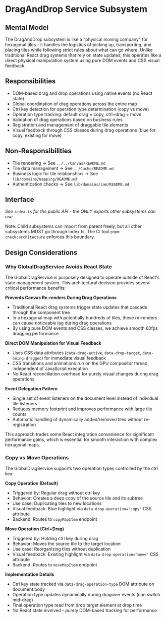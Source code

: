 # DragAndDrop Service Subsystem

## Mental Model
The DragAndDrop subsystem is like a "physical moving company" for hexagonal tiles - it handles the logistics of picking up, transporting, and placing tiles while following strict rules about what can go where. Unlike traditional React drag systems that rely on state updates, this operates like a direct physical manipulation system using pure DOM events and CSS visual feedback.

## Responsibilities
- DOM-based drag and drop operations using native events (no React state)
- Global coordination of drag operations across the entire map
- Ctrl key detection for operation type determination (copy vs move)
- Operation type tracking: default drag = copy, ctrl+drag = move
- Validation of drag operations based on business rules
- Registration and management of draggable tile elements
- Visual feedback through CSS classes during drag operations (blue for copy, existing for move)

## Non-Responsibilities
- Tile rendering → See `../../Canvas/README.md`
- Tile data management → See `../Cache/README.md`
- Business logic for tile relationships → See `lib/domains/mapping/README.md`
- Authentication checks → See `lib/domains/iam/README.md`

## Interface
*See `index.ts` for the public API - the ONLY exports other subsystems can use*

Note: Child subsystems can import from parent freely, but all other subsystems MUST go through index.ts. The CI tool `pnpm check:architecture` enforces this boundary.

## Design Considerations

### Why GlobalDragService Avoids React State

The GlobalDragService is purposely designed to operate outside of React's state management system. This architectural decision provides several critical performance benefits:

**Prevents Canvas Re-renders During Drag Operations**
- Traditional React drag systems trigger state updates that cascade through the component tree
- In a hexagonal map with potentially hundreds of tiles, these re-renders can cause noticeable lag during drag operations
- By using pure DOM events and CSS classes, we achieve smooth 60fps dragging performance

**Direct DOM Manipulation for Visual Feedback**
- Uses CSS data attributes (`data-drag-active`, `data-drop-target`, `data-being-dragged`) for immediate visual feedback
- CSS transitions and animations run on the GPU compositor thread, independent of JavaScript execution
- No React reconciliation overhead for purely visual changes during drag operations

**Event Delegation Pattern**
- Single set of event listeners on the document level instead of individual tile listeners
- Reduces memory footprint and improves performance with large tile counts
- Automatic handling of dynamically added/removed tiles without re-registration

This approach trades some React integration convenience for significant performance gains, which is essential for smooth interaction with complex hexagonal maps.

### Copy vs Move Operations

The GlobalDragService supports two operation types controlled by the ctrl key:

**Copy Operation (Default)**
- Triggered by: Regular drag without ctrl key
- Behavior: Creates a deep copy of the source tile and its subtree
- Use case: Duplicating tiles to new locations
- Visual feedback: Blue highlight via `data-drop-operation="copy"` CSS attribute
- Backend: Routes to `copyMapItem` endpoint

**Move Operation (Ctrl+Drag)**
- Triggered by: Holding ctrl key during drag
- Behavior: Moves the source tile to the target location
- Use case: Reorganizing tiles without duplication
- Visual feedback: Existing highlight via `data-drop-operation="move"` CSS attribute
- Backend: Routes to `moveMapItem` endpoint

**Implementation Details**
- Ctrl key state tracked via `data-drag-operation-type` DOM attribute on document.body
- Operation type updates dynamically during dragover events (can switch mid-drag)
- Final operation type read from drop target element at drop time
- No React state involved - purely DOM-based tracking for performance